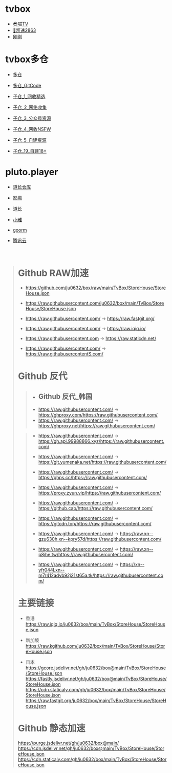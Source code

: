 # tvbox
+ [😎喵TV](http://miaotvs.cn/osc)
+ [🐶凯速2863](http://s.nxw.so/vip)
+ [刚刚](http://刚刚.live/猫)



# tvbox多仓
+ [多仓](https://raw.fastgit.org/ju0632/box/main/TvBox/StoreHouse/StoreHouse.json)
+ [多仓_GitCode](https://gitcode.net/qq102186180/box/-/raw/main/TvBox/StoreHouse/StoreHouse.json)
+ [子仓_1_网收精选](https://raw.fastgit.org/ju0632/box/main/TvBox/StoreHouse/StoreHouse_1_1_0.json)

+ [子仓_2_网络收集](https://raw.fastgit.org/ju0632/box/main/TvBox/StoreHouse/StoreHouse_1_2_0.json)
+ [子仓_3_公众号资源](https://raw.fastgit.org/ju0632/box/main/TvBox/StoreHouse/StoreHouse_1_3_0.json)
+ [子仓_4_网收NSFW](https://raw.fastgit.org/ju0632/box/main/TvBox/StoreHouse/StoreHouse_1_4_0.json)
+ [子仓_5_自建资源](https://raw.fastgit.org/ju0632/box/main/TvBox/StoreHouse/StoreHouse_5_1_0.json)
+ [子仓_19_自建18+](https://raw.fastgit.org/ju0632/box/main/TvBox/StoreHouse/StoreHouse_5_9_0.json)


# pluto.player

+ [道长仓库](https://gitcode.net/qq_32394351/dr_py)
+ [影魔](https://github.com/ShadowDemon1997/CatVodSpiderJS)

+ [道长](http://cms.nokia.press/config/2)
+ [小雅](http://43.139.29.179:5705/config/2)
+ [goorm](http://43.200.117.188:58283/config/2)
+ [腾讯云](http://106.53.231.156:5705/config/2)  

<BR>

> # Github RAW加速
> + https://github.com/ju0632/box/raw/main/TvBox/StoreHouse/StoreHouse.json
> + https://raw.githubusercontent.com/ju0632/box/main/TvBox/StoreHouse/StoreHouse.json  
>
> + https://raw.githubusercontent.com/ → https://raw.fastgit.org/
> + https://raw.githubusercontent.com/ → https://raw.iqiq.io/
> + https://raw.githubusercontent.com → https://raw.staticdn.net/
> + https://raw.githubusercontent.com/ → https://raw.githubusercontentS.com/
> # Github 反代
>> + ## Github 反代_韩国
>> + https://raw.githubusercontent.com/ → https://ghproxy.com/https://raw.githubusercontent.com/
>> + https://raw.githubusercontent.com/ → https://ghproxy.net/https://raw.githubusercontent.com/  
>  
>> + https://raw.githubusercontent.com/ → https://gh.api.99988866.xyz/https://raw.githubusercontent.com/
>> + https://raw.githubusercontent.com/ → https://git.yumenaka.net/https://raw.githubusercontent.com/
>> + https://raw.githubusercontent.com/ → https://ghps.cc/https://raw.githubusercontent.com/
>> + https://raw.githubusercontent.com/ → https://proxy.zyun.vip/https://raw.githubusercontent.com/
>> + https://raw.githubusercontent.com/ → https://github.cab/https://raw.githubusercontent.com/
>> + https://raw.githubusercontent.com/ → https://gitcdn.top/https://raw.githubusercontent.com/
>> 
>> + https://raw.githubusercontent.com/ → https://raw.xn--gzu630h.xn--kpry57d/https://raw.githubusercontent.com/
>> + https://raw.githubusercontent.com/ → https://raw.xn--p8jhe.tw/https://raw.githubusercontent.com/
>> + https://raw.githubusercontent.com/ → https://xn--yfr044l.xn--m7r412advb92j21st65a.tk/https://raw.githubusercontent.com/
> # 主要链接
> + 香港  
> https://raw.iqiq.io/ju0632/box/main/TvBox/StoreHouse/StoreHouse.json
>  
> + 新加坡  
> https://raw.kgithub.com/ju0632/box/main/TvBox/StoreHouse/StoreHouse.json
>  
> + 日本  
> https://gcore.jsdelivr.net/gh/ju0632/box@main/TvBox/StoreHouse/StoreHouse.json  
> https://fastly.jsdelivr.net/gh/ju0632/box@main/TvBox/StoreHouse/StoreHouse.json  
> https://cdn.staticaly.com/gh/ju0632/box/main/TvBox/StoreHouse/StoreHouse.json  
> https://raw.fastgit.org/ju0632/box/main/TvBox/StoreHouse/StoreHouse.json  
>
> # Github 静态加速  
> https://purge.jsdelivr.net/gh/ju0632/box@main/
> https://cdn.jsdelivr.net/gh/ju0632/box@main/TvBox/StoreHouse/StoreHouse.json  
> https://cdn.staticaly.com/gh/ju0632/box/main/TvBox/StoreHouse/StoreHouse.json  
>